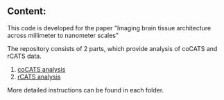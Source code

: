 ## Content:
This code is developed for the paper "Imaging brain tissue architecture across millimeter to nanometer scales" 

The repository consists of 2 parts, which provide analysis of coCATS and rCATS data.
1) [coCATS analysis](./cocats_image-analysis/)
2) [rCATS analysis](./rcats_image-analysis/)

More detailed instructions can be found in each folder.
